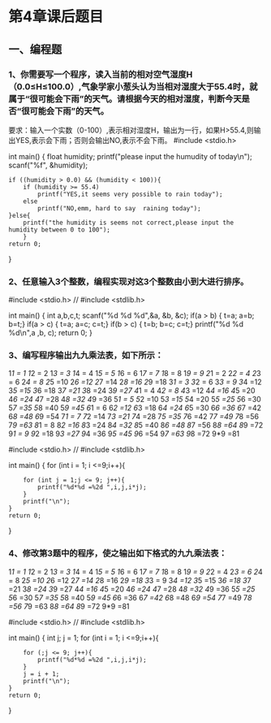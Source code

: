 # 第4章课后题目

## 一、编程题
### 1、你需要写一个程序，读入当前的相对空气湿度H（0.0≤H≤100.0）,气象学家小葱头认为当相对湿度大于55.4时，就属于“很可能会下雨”的天气。请根据今天的相对湿度，判断今天是否“很可能会下雨”的天气。

要求：输入一个实数（0-100）,表示相对湿度H，输出为一行，如果H>55.4,则输出YES,表示会下雨；否则会输出NO,表示不会下雨。
#include <stdio.h>

int main()
{
    float humidity;
    printf("please input the humudity of today\n");
    scanf("%f", &humidity);
    
    if ((humidity > 0.0) && (humidity < 100)){
        if (humidity >= 55.4)
            printf("YES,it seems very possible to rain today");
        else
            printf("NO,emm, hard to say  raining today");
    }else{
        printf("the humidity is seems not correct,please input the humidity between 0 to 100");
        }
    return 0;
}

### 2、任意输入3个整数，编程实现对这3个整数由小到大进行排序。
#include <stdio.h>
// #include <stdlib.h>

int main()
{
    int a,b,c,t;
    scanf("%d %d %d",&a, &b, &c);
    if(a > b) { t=a; a=b; b=t;}
    if(a > c) { t=a; a=c; c=t;}
    if(b > c) { t=b; b=c; c=t;}
    printf("%d %d %d\n",a ,b, c);
    return 0;
}

### 3、编写程序输出九九乘法表，如下所示：
1*1 = 1 1*2 = 2 1*3 = 3 1*4 = 4 1*5 = 5 1*6 = 6 1*7 = 7 1*8 = 8 1*9 = 9
2*1 = 2 2*2 = 4 2*3 = 6 2*4 = 8 2*5 =10 2*6 =12 2*7 =14 2*8 =16 2*9 =18
3*1 = 3 3*2 = 6 3*3 = 9 3*4 =12 3*5 =15 3*6 =18 3*7 =21 3*8 =24 3*9 =27
4*1 = 4 4*2 = 8 4*3 =12 4*4 =16 4*5 =20 4*6 =24 4*7 =28 4*8 =32 4*9 =36
5*1 = 5 5*2 =10 5*3 =15 5*4 =20 5*5 =25 5*6 =30 5*7 =35 5*8 =40 5*9 =45
6*1 = 6 6*2 =12 6*3 =18 6*4 =24 6*5 =30 6*6 =36 6*7 =42 6*8 =48 6*9 =54
7*1 = 7 7*2 =14 7*3 =21 7*4 =28 7*5 =35 7*6 =42 7*7 =49 7*8 =56 7*9 =63
8*1 = 8 8*2 =16 8*3 =24 8*4 =32 8*5 =40 8*6 =48 8*7 =56 8*8 =64 8*9 =72
9*1 = 9 9*2 =18 9*3 =27 9*4 =36 9*5 =45 9*6 =54 9*7 =63 9*8 =72 9*9 =81

#include <stdio.h>
// #include <stdlib.h>

int main()
{
    for (int i = 1; i <=9;i++){
        
        for (int j = 1;j <= 9; j++){
            printf("%d*%d =%2d ",i,j,i*j);
        }
        printf("\n");
    }
    return 0;
}

### 4、修改第3题中的程序，使之输出如下格式的九九乘法表：
1*1 = 1 1*2 = 2 1*3 = 3 1*4 = 4 1*5 = 5 1*6 = 6 1*7 = 7 1*8 = 8 1*9 = 9 
2*2 = 4 2*3 = 6 2*4 = 8 2*5 =10 2*6 =12 2*7 =14 2*8 =16 2*9 =18
3*3 = 9 3*4 =12 3*5 =15 3*6 =18 3*7 =21 3*8 =24 3*9 =27
4*4 =16 4*5 =20 4*6 =24 4*7 =28 4*8 =32 4*9 =36
5*5 =25 5*6 =30 5*7 =35 5*8 =40 5*9 =45
6*6 =36 6*7 =42 6*8 =48 6*9 =54 
7*7 =49 7*8 =56 7*9 =63
8*8 =64 8*9 =72
9*9 =81

#include <stdio.h>
// #include <stdlib.h>

int main()
{
    int j;
    j = 1;
    for (int i = 1; i <=9;i++){
        
        for (;j <= 9; j++){
            printf("%d*%d =%2d ",i,j,i*j);
        }
        j = i + 1;
        printf("\n");
    }
    return 0;
}
